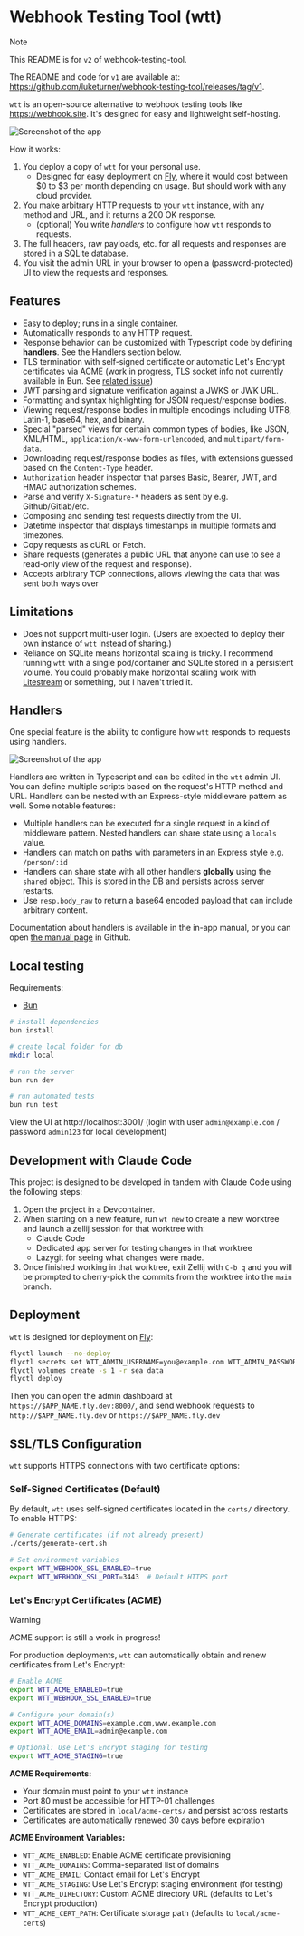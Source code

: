 # Webhook Testing Tool (wtt)

> [!NOTE]
> This README is for `v2` of webhook-testing-tool.
>
> The README and code for `v1` are available at: https://github.com/luketurner/webhook-testing-tool/releases/tag/v1.

`wtt` is an open-source alternative to webhook testing tools like https://webhook.site. It's designed for easy and lightweight self-hosting.

![Screenshot of the app](./docs/wtt_request.png)

How it works:

1. You deploy a copy of `wtt` for your personal use.
   - Designed for easy deployment on [Fly](https://fly.io), where it would cost between $0 to $3 per month depending on usage. But should work with any cloud provider.
2. You make arbitrary HTTP requests to your `wtt` instance, with any method and URL, and it returns a 200 OK response.
   - (optional) You write _handlers_ to configure how `wtt` responds to requests.
3. The full headers, raw payloads, etc. for all requests and responses are stored in a SQLite database.
4. You visit the admin URL in your browser to open a (password-protected) UI to view the requests and responses.

## Features

- Easy to deploy; runs in a single container.
- Automatically responds to any HTTP request.
- Response behavior can be customized with Typescript code by defining **handlers**. See the Handlers section below.
- TLS termination with self-signed certificate or automatic Let's Encrypt certificates via ACME (work in progress, TLS socket info not currently available in Bun. See [related issue](https://github.com/oven-sh/bun/issues/16834))
- JWT parsing and signature verification against a JWKS or JWK URL.
- Formatting and syntax highlighting for JSON request/response bodies.
- Viewing request/response bodies in multiple encodings including UTF8, Latin-1, base64, hex, and binary.
- Special "parsed" views for certain common types of bodies, like JSON, XML/HTML, `application/x-www-form-urlencoded`, and `multipart/form-data`.
- Downloading request/response bodies as files, with extensions guessed based on the `Content-Type` header.
- `Authorization` header inspector that parses Basic, Bearer, JWT, and HMAC authorization schemes.
- Parse and verify `X-Signature-*` headers as sent by e.g. Github/Gitlab/etc.
- Composing and sending test requests directly from the UI.
- Datetime inspector that displays timestamps in multiple formats and timezones.
- Copy requests as cURL or Fetch.
- Share requests (generates a public URL that anyone can use to see a read-only view of the request and response).
- Accepts arbitrary TCP connections, allows viewing the data that was sent both ways over

## Limitations

- Does not support multi-user login. (Users are expected to deploy their own instance of `wtt` instead of sharing.)
- Reliance on SQLite means horizontal scaling is tricky. I recommend running `wtt` with a single pod/container and SQLite stored in a persistent volume. You could probably make horizontal scaling work with [Litestream](https://litestream.io/) or something, but I haven't tried it.

## Handlers

One special feature is the ability to configure how `wtt` responds to requests using handlers.

![Screenshot of the app](./docs/wtt_handler.png)

Handlers are written in Typescript and can be edited in the `wtt` admin UI. You can define multiple scripts based on the request's HTTP method and URL. Handlers can be nested with an Express-style middleware pattern as well. Some notable features:

- Multiple handlers can be executed for a single request in a kind of middleware pattern. Nested handlers can share state using a `locals` value.
- Handlers can match on paths with parameters in an Express style e.g. `/person/:id`
- Handlers can share state with all other handlers **globally** using the `shared` object. This is stored in the DB and persists across server restarts.
- Use `resp.body_raw` to return a base64 encoded payload that can include arbitrary content.

Documentation about handlers is available in the in-app manual, or you can open [the manual page](./src/docs/handlers.md) in Github.

## Local testing

Requirements:

- [Bun](https://bun.sh/)

```bash
# install dependencies
bun install

# create local folder for db
mkdir local

# run the server
bun run dev

# run automated tests
bun run test
```

View the UI at http://localhost:3001/ (login with user `admin@example.com` / password `admin123` for local development)

## Development with Claude Code

This project is designed to be developed in tandem with Claude Code using the following steps:

1. Open the project in a Devcontainer.
2. When starting on a new feature, run `wt new` to create a new worktree and launch a zellij session for that worktree with:
   - Claude Code
   - Dedicated app server for testing changes in that worktree
   - Lazygit for seeing what changes were made.
3. Once finished working in that worktree, exit Zellij with `C-b q` and you will be prompted to cherry-pick the commits from the worktree into the `main` branch.

## Deployment

`wtt` is designed for deployment on [Fly](https://fly.io):

```bash
flyctl launch --no-deploy
flyctl secrets set WTT_ADMIN_USERNAME=you@example.com WTT_ADMIN_PASSWORD=yoursecretpassword BETTER_AUTH_SECRET="$(openssl rand -base64 32)"
flyctl volumes create -s 1 -r sea data
flyctl deploy
```

Then you can open the admin dashboard at `https://$APP_NAME.fly.dev:8000/`, and send webhook requests to `http://$APP_NAME.fly.dev` or `https://$APP_NAME.fly.dev`

## SSL/TLS Configuration

`wtt` supports HTTPS connections with two certificate options:

### Self-Signed Certificates (Default)

By default, `wtt` uses self-signed certificates located in the `certs/` directory. To enable HTTPS:

```bash
# Generate certificates (if not already present)
./certs/generate-cert.sh

# Set environment variables
export WTT_WEBHOOK_SSL_ENABLED=true
export WTT_WEBHOOK_SSL_PORT=3443  # Default HTTPS port
```

### Let's Encrypt Certificates (ACME)

> [!WARNING]
> ACME support is still a work in progress!


For production deployments, `wtt` can automatically obtain and renew certificates from Let's Encrypt:

```bash
# Enable ACME
export WTT_ACME_ENABLED=true
export WTT_WEBHOOK_SSL_ENABLED=true

# Configure your domain(s)
export WTT_ACME_DOMAINS=example.com,www.example.com
export WTT_ACME_EMAIL=admin@example.com

# Optional: Use Let's Encrypt staging for testing
export WTT_ACME_STAGING=true
```

**ACME Requirements:**
- Your domain must point to your `wtt` instance
- Port 80 must be accessible for HTTP-01 challenges
- Certificates are stored in `local/acme-certs/` and persist across restarts
- Certificates are automatically renewed 30 days before expiration

**ACME Environment Variables:**
- `WTT_ACME_ENABLED`: Enable ACME certificate provisioning
- `WTT_ACME_DOMAINS`: Comma-separated list of domains
- `WTT_ACME_EMAIL`: Contact email for Let's Encrypt
- `WTT_ACME_STAGING`: Use Let's Encrypt staging environment (for testing)
- `WTT_ACME_DIRECTORY`: Custom ACME directory URL (defaults to Let's Encrypt production)
- `WTT_ACME_CERT_PATH`: Certificate storage path (defaults to `local/acme-certs`)
